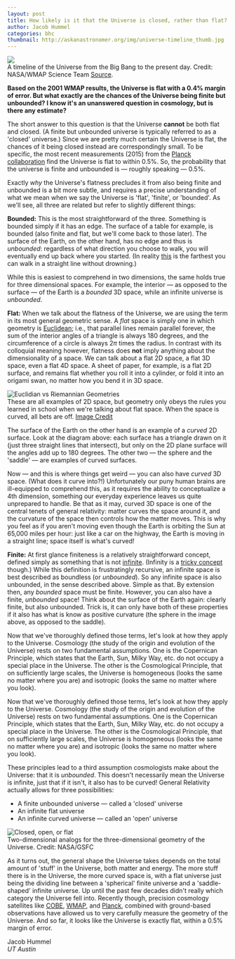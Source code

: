 ```yaml
---
layout: post
title: How likely is it that the Universe is closed, rather than flat?
author: Jacob Hummel
categories: bhc
thumbnail: http://askanastronomer.org/img/universe-timeline_thumb.jpg
---
```

<div class="image">
<img src="http://askanastronomer.org/img/universe-timeline.jpg">
<div class="caption">A timeline of the Universe from the Big Bang to the present day. Credit: NASA/WMAP Science Team <a href="http://map.gsfc.nasa.gov/">Source</a>.</div>
</div>

**Based on the 2001 WMAP results, the Universe is flat with a 0.4% margin of error. But what exactly are the chances of the Universe being finite but unbounded? I know it's an unanswered question in cosmology, but is there any estimate?**

The short answer to this question is that the Universe **cannot** be both flat and closed. (A finite but unbounded universe is typically referred to as a 'closed' universe.)  Since we are pretty much certain the Universe is flat, the chances of it being closed instead are correspondingly small.  To be specific, the most recent measurements (2015) from the [Planck collaboration](http://planck.caltech.edu/) find the Universe is flat to within 0.5%.  So, the probability that the universe is finite and unbounded is &mdash; roughly speaking &mdash; 0.5%.

Exactly _why_ the Universe's flatness precludes it from also being finite and unbounded is a bit more subtle, and requires a precise understanding of what we mean when we say the Universe is 'flat', 'finite', or 'bounded'.  As we'll see, all three are related but refer to slightly different things:
 
**Bounded:** This is the most straightforward of the three.  Something is bounded simply if it has an edge.  The surface of a table for example, is bounded (also finite and flat, but we'll come back to those later).  The surface of the Earth, on the other hand, has no edge and thus is _unbounded_: regardless of what direction you choose to walk, you will eventually end up back where you started.  (In reality [this](http://imgur.com/6nKc5Oy) is the farthest you can walk in a straight line without drowning.) 

While this is easiest to comprehend in two dimensions, the same holds true for three dimensional spaces.  For example, the interior &mdash; as opposed to the surface &mdash; of the Earth is a _bounded_ 3D space, while an infinite universe is _unbounded_.

**Flat:** When we talk about the flatness of the Universe, we are using the term in its most general geometric sense. A _flat_ space is simply one in which  geometry is [Euclidean](https://en.wikipedia.org/wiki/Euclidean_geometry); i.e., that parallel lines remain parallel forever, the sum of the interior angles of a triangle is always 180 degrees, and the circumference of a circle is always $2\pi$ times the radius.  In contrast with its colloquial meaning however, flatness does **not** imply anything about the dimensionality of a space.  We can talk about a flat 2D space, a flat 3D space, even a flat 4D space. A sheet of paper, for example, is a flat 2D surface, and remains flat whether you roll it into a cylinder, or fold it into an origami swan, no matter how you bend it in 3D space. 
 
<div class="image">
<img src="http://askanastronomer.org/img/Euclide_non-Euclidi_geometry.jpg" alt="Euclidian vs Riemannian Geometries">
<div class="caption">These are all examples of 2D space, but geometry only obeys the rules you learned in school when we're talking about flat space. When the space is curved, all bets are off. <a href="http://www.mu6.com/riemann_space.html">Image Credit</a></div>
</div>
</div>

The surface of the Earth on the other hand is an example of a _curved_ 2D surface.  Look at the diagram above: each surface has a triangle drawn on it (just three straight lines that intersect), but only on the 2D plane surface will the angles add up to 180 degrees.  The other two &mdash; the sphere and the 'saddle' &mdash; are examples of curved surfaces.

Now &mdash; and this is where things get weird &mdash; you can also have _curved_ 3D space. (What does it curve into?!) Unfortunately our puny human brains are ill-equipped to comprehend this, as it requires the ability to conceptualize a 4th dimension, something our everyday experience leaves us quite unprepared to handle. Be that as it may, curved 3D space is one of the central tenets of general relativity: matter curves the space around it, and the curvature of the space then controls how the matter moves.  This is why you feel as if you aren't moving even though the Earth is orbiting the Sun at 65,000 miles per hour: just like a car on the highway, the Earth is moving in a straight line; space itself is what's curved!

**Finite:** At first glance finiteness is a relatively straightforward concept, defined simply as something that is not [infinite](https://en.wikipedia.org/wiki/Infinity).  (Infinity is a [tricky concept](http://blogs.discovermagazine.com/crux/2015/02/20/infinity-ruining-physics) though.) While this definition is frustratingly recursive, an infinite space is best described as boundless (or _unbounded_).  So any infinite space is also unbounded, in the sense described above. Simple as that.  By extension then, any _bounded_ space must be finite. However, you can also have a finite, _unbounded_ space! Think about the surface of the Earth again: clearly finite, but also unbounded.  Trick is, it can only have both of these properties if it also has what is know as positive curvature (the sphere in the image above, as opposed to the saddle).


Now that we've thoroughly defined those terms, let's look at how they apply to the Universe.  Cosmology (the study of the origin and evolution of the Universe) rests on two fundamental assumptions. One is the Copernican Principle, which states that the Earth, Sun, Milky Way, etc. do not occupy a special place in the Universe. The other is the Cosmological Principle, that on sufficiently large scales, the Universe is homogeneous (looks the same no matter where you are) and isotropic (looks the same no matter where you look). 

Now that we've thoroughly defined those terms, let's look at how they apply to the Universe.  Cosmology (the study of the origin and evolution of the Universe) rests on two fundamental assumptions. One is the Copernican Principle, which states that the Earth, Sun, Milky Way, etc. do not occupy a special place in the Universe. The other is the Cosmological Principle, that on sufficiently large scales, the Universe is homogeneous (looks the same no matter where you are) and isotropic (looks the same no matter where you look). 

These principles lead to a third assumption cosmologists make about the Universe: that it is _unbounded_. This doesn't necessarily mean the Universe is infinite, just that if it isn't, it also has to be curved!  General Relativity actually allows for three possibilities: 
- A finite unbounded universe &mdash; called a 'closed' universe
- An infinite flat universe
- An infinite curved universe &mdash; called an 'open' universe

<div class="image">
<img src="http://askanastronomer.org/img/geometry_of_the_universe.png" alt="Closed, open, or flat">
<div class="caption">Two-dimensional analogs for the three-dimensional geometry of the Universe. Credit: NASA/GSFC</a></div>
</div>
</div>

As it turns out, the general shape the Universe takes depends on the total amount of 'stuff' in the Universe, both matter and energy.  The more stuff there is in the Universe, the more curved space is, with a flat universe just being the dividing line between a 'spherical' finite universe and a 'saddle-shaped' infinite universe. Up until the past few decades didn't really which category the Universe fell into.  Recently though, precision cosmology satellites like [COBE](https://en.wikipedia.org/wiki/Cosmic_Background_Explorer), [WMAP](https://en.wikipedia.org/wiki/Wilkinson_Microwave_Anisotropy_Probe), and [Planck](https://en.wikipedia.org/wiki/Planck_(spacecraft)), combined with ground-based observations have allowed us to very carefully measure the geometry of the Universe.  And so far, it looks like the Universe is exactly flat, within a 0.5% margin of error. 

Jacob Hummel<br>
*UT Austin*